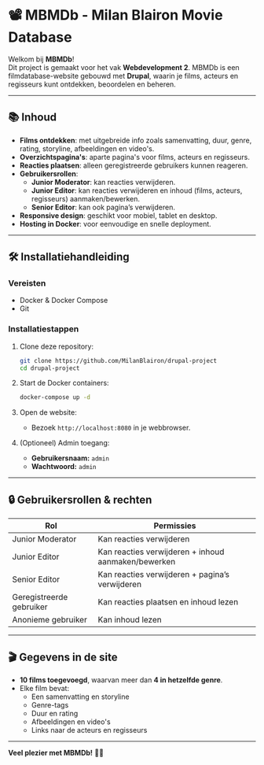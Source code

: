 # 📽️ MBMDb - Milan Blairon Movie Database

Welkom bij **MBMDb**!  
Dit project is gemaakt voor het vak **Webdevelopment 2**. MBMDb is een filmdatabase-website gebouwd met **Drupal**, waarin je films, acteurs en regisseurs kunt ontdekken, beoordelen en beheren.

---

## 📚 Inhoud

- **Films ontdekken**: met uitgebreide info zoals samenvatting, duur, genre, rating, storyline, afbeeldingen en video's.
- **Overzichtspagina's**: aparte pagina's voor films, acteurs en regisseurs.
- **Reacties plaatsen**: alleen geregistreerde gebruikers kunnen reageren.
- **Gebruikersrollen**:
  - **Junior Moderator**: kan reacties verwijderen.
  - **Junior Editor**: kan reacties verwijderen en inhoud (films, acteurs, regisseurs) aanmaken/bewerken.
  - **Senior Editor**: kan ook pagina’s verwijderen.
- **Responsive design**: geschikt voor mobiel, tablet en desktop.
- **Hosting in Docker**: voor eenvoudige en snelle deployment.

---

## 🛠️ Installatiehandleiding

### Vereisten
- Docker & Docker Compose
- Git

### Installatiestappen

1. Clone deze repository:
   ```bash
   git clone https://github.com/MilanBlairon/drupal-project
   cd drupal-project
   ```

2. Start de Docker containers:
   ```bash
   docker-compose up -d
   ```

3. Open de website:
   - Bezoek `http://localhost:8080` in je webbrowser.

4. (Optioneel) Admin toegang:
   - **Gebruikersnaam:** `admin`  
   - **Wachtwoord:** `admin`

---

## 🔒 Gebruikersrollen & rechten

| Rol               | Permissies                                   |
|-------------------|----------------------------------------------|
| Junior Moderator  | Kan reacties verwijderen |
| Junior Editor     | Kan reacties verwijderen + inhoud aanmaken/bewerken |
| Senior Editor     | Kan reacties verwijderen + pagina’s verwijderen |
| Geregistreerde gebruiker | Kan reacties plaatsen en inhoud lezen |
| Anonieme gebruiker | Kan inhoud lezen |

---

## 🎬 Gegevens in de site

- **10 films toegevoegd**, waarvan meer dan **4 in hetzelfde genre**.
- Elke film bevat:
  - Een samenvatting en storyline
  - Genre-tags
  - Duur en rating
  - Afbeeldingen en video's
  - Links naar de acteurs en regisseurs

---

**Veel plezier met MBMDb!** 🍿🎥
